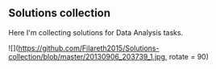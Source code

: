 ## Solutions collection

Here I'm collecting solutions for Data Analysis tasks.

![](https://github.com/Filareth2015/Solutions-collection/blob/master/20130906_203739_1.jpg, rotate = 90)
